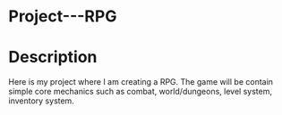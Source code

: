 # Project---RPG
# Description
Here is my project where I am creating a RPG. The game will be contain simple core mechanics such as combat, world/dungeons, level system, inventory system.
